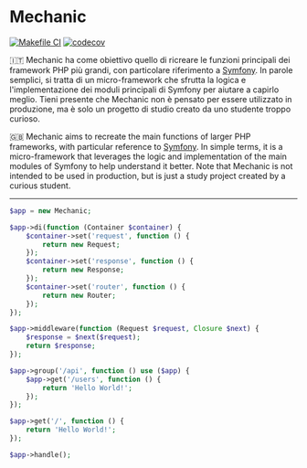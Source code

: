 # Mechanic

[![Makefile CI](https://github.com/pietroagazzi/mechanic/actions/workflows/makefile.yml/badge.svg)](https://github.com/pietroagazzi/mechanic/actions/workflows/makefile.yml)
[![codecov](https://codecov.io/gh/pietroagazzi/mechanic/branch/main/graph/badge.svg?token=ZBZIGLRZVH)](https://codecov.io/gh/pietroagazzi/mechanic)

🇮🇹 Mechanic ha come obiettivo quello di ricreare le funzioni principali dei framework PHP più grandi, con particolare riferimento a [Symfony](http://symfony.com/). In parole semplici, si tratta di un micro-framework che sfrutta la logica e l'implementazione dei moduli principali di Symfony per aiutare a capirlo meglio. Tieni presente che Mechanic non è pensato per essere utilizzato in produzione, ma è solo un progetto di studio creato da uno studente troppo curioso.

🇬🇧 Mechanic aims to recreate the main functions of larger PHP frameworks, with particular reference to [Symfony](http://symfony.com/). In simple terms, it is a micro-framework that leverages the logic and implementation of the main modules of Symfony to help understand it better. Note that Mechanic is not intended to be used in production, but is just a study project created by a curious student.

---

```php
$app = new Mechanic;

$app->di(function (Container $container) {
	$container->set('request', function () {
		return new Request;
	});
	$container->set('response', function () {
		return new Response;
	});
	$container->set('router', function () {
		return new Router;
	});
});

$app->middleware(function (Request $request, Closure $next) {
	$response = $next($request);
	return $response;
});

$app->group('/api', function () use ($app) {
	$app->get('/users', function () {
		return 'Hello World!';
	});
});

$app->get('/', function () {
	return 'Hello World!';
});

$app->handle();
```
